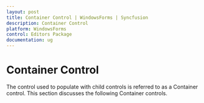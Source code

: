 ```yaml
---
layout: post
title: Container Control | WindowsForms | Syncfusion
description: Container Control
platform: WindowsForms
control: Editors Package
documentation: ug
---
```

# Container Control

The control used to populate with child controls is referred to as a Container control. This section discusses the following Container controls.